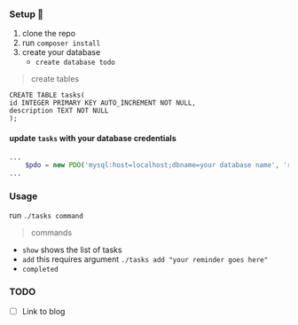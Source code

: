### Setup :rocket:
1. clone the repo
2. run `composer install`
3. create your database
	* `create database todo`
	
> create tables
 ```
CREATE TABLE tasks(
id INTEGER PRIMARY KEY AUTO_INCREMENT NOT NULL,
description TEXT NOT NULL
);
```

#### update `tasks` with your database credentials 
```php
...
    $pdo = new PDO('mysql:host=localhost;dbname=your database name', 'root', 'your password');
...
```

### Usage
run `./tasks command`

> commands
   * `show` shows the list of tasks
   * `add` this requires argument `./tasks add "your reminder goes here"`
   * `completed`
   
### TODO
- [ ] Link to blog